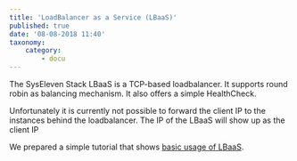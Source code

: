 ```yaml
---
title: 'LoadBalancer as a Service (LBaaS)'
published: true
date: '08-08-2018 11:40'
taxonomy:
    category:
        - docu
---
```


The SysEleven Stack LBaaS is a TCP-based loadbalancer. It supports round robin as balancing mechanism.
It also offers a simple HealthCheck.

Unfortunately it is currently not possible to forward the client IP to the instances behind the loadbalancer. The IP of the LBaaS will show up as the client IP

We prepared a simple tutorial that shows [basic usage of LBaaS](/tutorials/lbaas/).
